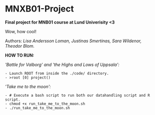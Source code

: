 # MNXB01-Project
**Final project for MNB01 course at Lund Univerisity &lt;3**

Wow, how cool!

Authors: *Lisa Andersson Loman, Justinas Smertinas, Sara Wildenor, Theodor Blom.*


**HOW TO RUN:** <br />

*'Battle for Valborg' and 'the Highs and Lows of Uppsala':*

    - Launch ROOT from inside the ./code/ directory.
    - >root [0] project()
    
*'Take me to the moon':*

    - # Execute a bash script to run both our datahandling script and R script.
    - chmod +x run_take_me_to_the_moon.sh
    - ./run_take_me_to_the_moon.sh

